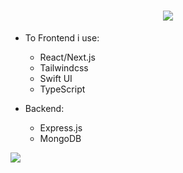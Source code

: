 <h1 align="center">
  <img src="https://i.imgur.com/B4WJmEq.png">
</h1>

- To Frontend i use:
  - React/Next.js
  - Tailwindcss
  - Swift UI
  - TypeScript

- Backend:
  - Express.js
  - MongoDB
 
![](https://lanyard-profile-readme.vercel.app/api/314424536256872449)
